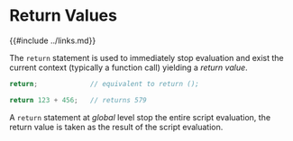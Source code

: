 Return Values
=============

{{#include ../links.md}}

The `return` statement is used to immediately stop evaluation and exist the current context
(typically a function call) yielding a _return value_.

```rust
return;             // equivalent to return ();

return 123 + 456;   // returns 579
```

A `return` statement at _global_ level stop the entire script evaluation,
the return value is taken as the result of the script evaluation.
